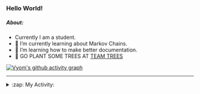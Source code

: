 ### Hello World!

##### About:
- Currently I am a student.
- 🌱 I’m currently learning about Markov Chains.
- 🌱 I’m learning how to make better documentation.
- 🌱 GO PLANT SOME TREES AT [TEAM TREES](https://teamtrees.org/)

[![Vyom's github activity graph](https://activity-graph.herokuapp.com/graph?username=Vyvy-vi)](https://github.com/ashutosh00710/github-readme-activity-graph)

---
<details>
  <summary>:zap: My Activity:</summary>
  
<!--START_SECTION:waka-->
![Code Time](http://img.shields.io/badge/Code%20Time-793%20hrs%2048%20mins-blue)

**I'm a Night 🦉** 

```text
🌞 Morning    68 commits     ██░░░░░░░░░░░░░░░░░░░░░░░   9.13% 
🌆 Daytime    168 commits    █████░░░░░░░░░░░░░░░░░░░░   22.55% 
🌃 Evening    253 commits    ████████░░░░░░░░░░░░░░░░░   33.96% 
🌙 Night      256 commits    ████████░░░░░░░░░░░░░░░░░   34.36%

```
📅 **I'm Most Productive on Sunday** 

```text
Monday       69 commits     ██░░░░░░░░░░░░░░░░░░░░░░░   9.26% 
Tuesday      126 commits    ████░░░░░░░░░░░░░░░░░░░░░   16.91% 
Wednesday    117 commits    ████░░░░░░░░░░░░░░░░░░░░░   15.7% 
Thursday     107 commits    ███░░░░░░░░░░░░░░░░░░░░░░   14.36% 
Friday       99 commits     ███░░░░░░░░░░░░░░░░░░░░░░   13.29% 
Saturday     77 commits     ██░░░░░░░░░░░░░░░░░░░░░░░   10.34% 
Sunday       150 commits    █████░░░░░░░░░░░░░░░░░░░░   20.13%

```


📊 **This Week I Spent My Time On** 

```text
🔥 Editors: 
VS Code                  7 hrs 12 mins       █████████████████████████   99.72% 
Vim                      1 min               ░░░░░░░░░░░░░░░░░░░░░░░░░   0.28%

🐱‍💻 Projects: 
CSF                      5 hrs               █████████████████░░░░░░░░   69.18% 
blog                     2 hrs 12 mins       ███████░░░░░░░░░░░░░░░░░░   30.54% 
file-utils               0 secs              ░░░░░░░░░░░░░░░░░░░░░░░░░   0.15% 
Unknown Project          0 secs              ░░░░░░░░░░░░░░░░░░░░░░░░░   0.13%

```


 Last Updated on 15/05/2022 05:06:41 UTC
<!--END_SECTION:waka-->
</details>
